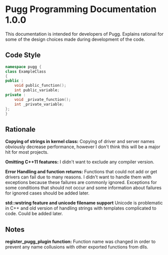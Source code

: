 # Pugg Programming Documentation 1.0.0

This documentation is intended for developers of Pugg. Explains rational for some of the design choices made during development of the code.

## Code Style

```C++
namespace pugg {
class ExampleClass
{
public :
    void public_function();
    int public_variable;
private :
    void _private_function();
    int _private_variable;
};
}
```
## Rationale

**Copying of strings in kernel class:** Copying of driver and server names obviously decrease performance, however I don't think this will be a major hit for most projects.

**Omitting C++11 features:** I didn't want to exclude any compiler version.

**Error Handling and function returns:** Functions that could not add or get drivers can fail due to many reasons. I didn't want to handle them with exceptions because these failures are commonly ignored. Exceptions for some conditions that should not occur and some information about failures for ignored cases should be added later.

**std::wstring feature and unicode filename support** Unicode is problematic in C++ and old version of handling strings with templates complicated to code. Could be added later.

## Notes

**register_pugg_plugin function:** Function name was changed in order to prevent any name collusions with other exported functions from dlls.


